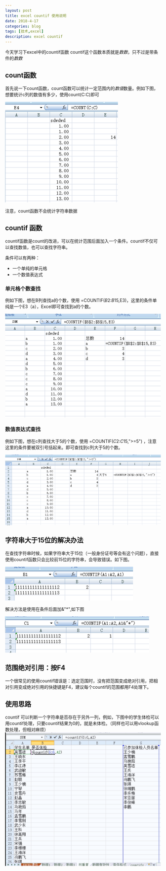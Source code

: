 ```yaml
---
layout: post
title: excel countif 使用说明
date: 2018-4-17
categories: blog
tags: [技术,excel]
description: excel countif
---
```


今天学习下excel中的countif函数
countif这个函数本质就是*数数*，只不过是带条件的*数数*

## count函数
首先说一下count函数，count函数可以统计一定范围内的*数值*数量。例如下图，想要统计c列的数值有多少，使用count(C:C)即可

![](/img/excel/excel-1.png)

注意，count函数不会统计字符串数据

## countif 函数
countif函数是count的改进，可以在统计范围后面加入一个条件。countif不仅可以查找数值，也可以查找字符串。

条件可以有两种：
+ 一个单纯的单元格
+ 一个数值表达式

### 单元格个数查找
例如下图，想在B列查找a的个数，使用 =COUNTIF($B$2:$B$15,E3)，这里的条件单纯是一个E3（a），Excel即可查找到a的个数。

![](/img/excel/excel-2.png)

### 数值表达式查找
例如下图，想在c列查找大于5的个数，使用 =COUNTIF($C$2:$C$15,">=5") ，注意这里的条件要被双引号括起来。即可查找到c列大于5的个数。

![](/img/excel/excel-3.png)

## 字符串大于15位的解决办法
在查找字符串时候，如果字符串大于15位（一般身份证号等会有这个问题），直接使用countif函数只会比较前15位的字符串，会导致错误。如下图。

![](/img/excel/excel-4.png)

解决方法是使用在条件后面加&"*",如下图

![](/img/excel/excel-5.png)

## 范围绝对引用：按F4
一个很常见的使用countif错误是：选定范围时，没有把范围变成绝对引用，把相对引用变成绝对引用的快捷键是F4，建议每个countif的范围都用F4处理下。

## 使用思路
countif 可以判断一个字符串是否存在于另外一列，例如，下图中的学生体检可以用countif处理，只要countif结果为0的，就是未体检。（同样也可以用vlookup函数处理，但相对麻烦）
![](/img/excel/excel-6.png)